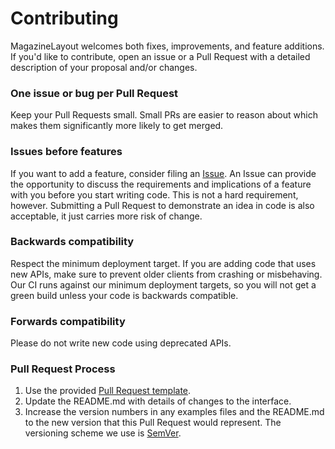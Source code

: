 # Contributing

MagazineLayout welcomes both fixes, improvements, and feature additions. If you'd like to contribute, open an issue or a Pull Request with a detailed description of your proposal and/or changes.

### One issue or bug per Pull Request

Keep your Pull Requests small. Small PRs are easier to reason about which makes them significantly more likely to get merged.

### Issues before features

If you want to add a feature, consider filing an [Issue](../../issues). An Issue can provide the opportunity to discuss the requirements and implications of a feature with you before you start writing code. This is not a hard requirement, however. Submitting a Pull Request to demonstrate an idea in code is also acceptable, it just carries more risk of change.

### Backwards compatibility

Respect the minimum deployment target. If you are adding code that uses new APIs, make sure to prevent older clients from crashing or misbehaving. Our CI runs against our minimum deployment targets, so you will not get a green build unless your code is backwards compatible.

### Forwards compatibility

Please do not write new code using deprecated APIs.

### Pull Request Process

1. Use the provided [Pull Request template](Docs/PULL_REQUEST_TEMPLATE.md). 
2. Update the README.md with details of changes to the interface.
3. Increase the version numbers in any examples files and the README.md to the new version that this
   Pull Request would represent. The versioning scheme we use is [SemVer](http://semver.org/).

